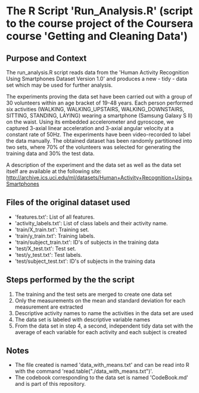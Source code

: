 # The R Script 'Run_Analysis.R' (script to the course project of the Coursera course 'Getting and Cleaning Data') 

## Purpose and Context
The run_analysis.R script reads data from the 'Human Activity Recognition Using Smartphones Dataset Version 1.0' and produces a new - tidy - data set which may be used for further analysis.

The experiments proving the data set have been carried out with a group of 30 volunteers within an age bracket of 19-48 years. Each person performed six activities (WALKING, WALKING_UPSTAIRS, WALKING_DOWNSTAIRS, SITTING, STANDING, LAYING) wearing a smartphone (Samsung Galaxy S II) on the waist. Using its embedded accelerometer and gyroscope, we captured 3-axial linear acceleration and 3-axial angular velocity at a constant rate of 50Hz. The experiments have been video-recorded to label the data manually. The obtained dataset has been randomly partitioned into two sets, where 70% of the volunteers was selected for generating the training data and 30% the test data. 

A description of the experiment and the data set as well as the data set itself are available at the following site: 
http://archive.ics.uci.edu/ml/datasets/Human+Activity+Recognition+Using+Smartphones

## Files of the original dataset used
- 'features.txt': List of all features.
- 'activity_labels.txt': List of class labels and their activity name.
- 'train/X_train.txt': Training set.
- 'train/y_train.txt': Training labels.
- 'train/subject_train.txt': ID's of subjects in the training data
- 'test/X_test.txt': Test set.
- 'test/y_test.txt': Test labels.
- 'test/subject_test.txt': ID's of subjects in the training data

## Steps performed by the the script 
1. The training and the test sets are merged to create one data set
2. Only the measurements on the mean and standard deviation for each measurement are extracted 
3. Descriptive activity names to name the activities in the data set are used
4. The data set is labeled with descriptive variable names 
5. From the data set in step 4, a second, independent tidy data set with the average of each variable for each activity and each subject is created

## Notes 
- The file created is named 'data_with_means.txt' and can be read into R with the command 'read.table("./data_with_means.txt")'.
- The codebook corresponding to the data set is named 'CodeBook.md' and is part of this repository.
